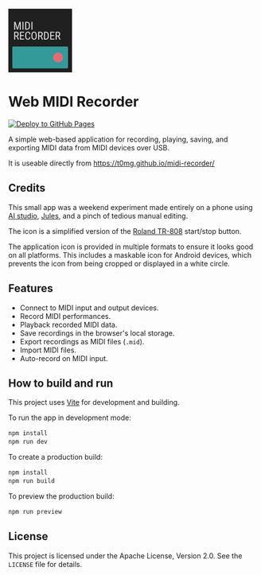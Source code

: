 ![Midi recorder](public/favicon.svg)

# Web MIDI Recorder

[![Deploy to GitHub Pages](https://github.com/t0mg/midi-recorder/actions/workflows/deploy.yml/badge.svg)](https://github.com/t0mg/midi-recorder/actions/workflows/deploy.yml)

A simple web-based application for recording, playing, saving, and exporting MIDI data from MIDI devices over USB.

It is useable directly from https://t0mg.github.io/midi-recorder/

## Credits

This small app was a weekend experiment made entirely on a phone using [AI studio](aistudio.google.com), [Jules](jules.google.com), and a pinch of tedious manual editing.

The icon is a simplified version of the [Roland TR-808](https://en.wikipedia.org/wiki/Roland_TR-808) start/stop button.

The application icon is provided in multiple formats to ensure it looks good on all platforms. This includes a maskable icon for Android devices, which prevents the icon from being cropped or displayed in a white circle.

## Features

- Connect to MIDI input and output devices.
- Record MIDI performances.
- Playback recorded MIDI data.
- Save recordings in the browser's local storage.
- Export recordings as MIDI files (`.mid`).
- Import MIDI files.
- Auto-record on MIDI input.

## How to build and run

This project uses [Vite](https://vitejs.dev/) for development and building.

To run the app in development mode:

```bash
npm install
npm run dev
```

To create a production build:

```bash
npm install
npm run build
```

To preview the production build:

```bash
npm run preview
```

## License

This project is licensed under the Apache License, Version 2.0. See the `LICENSE` file for details.
